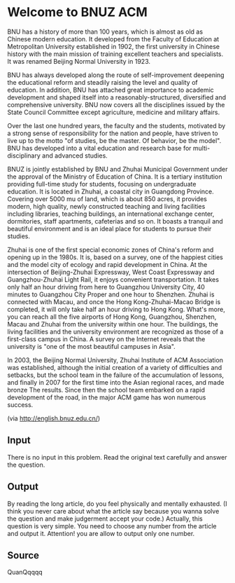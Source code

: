 # Welcome to BNUZ ACM

BNU has a history of more than 100 years, which is almost as old as Chinese modern education. It developed from the Faculty of Education at Metropolitan University established in 1902, the first university in Chinese history with the main mission of training excellent teachers and specialists. It was renamed Beijing Normal University in 1923.

BNU has always developed along the route of self-improvement deepening the educational reform and steadily raising the level and quality of education. In addition, BNU has attached great importance to academic development and shaped itself into a reasonably-structured, diversified and comprehensive university. BNU now covers all the disciplines issued by the State Council Committee except agriculture, medicine and military affairs.

Over the last one hundred years, the faculty and the students, motivated by a strong sense of responsibility for the nation and people, have striven to live up to the motto "of studies, be the master. Of behavior, be the model". BNU has developed into a vital education and research base for multi-disciplinary and advanced studies.

BNUZ is jointly established by BNU and Zhuhai Municipal Government under the approval of the Ministry of Education of China. It is a tertiary institution providing full-time study for students, focusing on undergraduate education. It is located in Zhuhai, a coastal city in Guangdong Province. Covering over 5000 mu of land, which is about 850 acres, it provides modern, high quality, newly constructed teaching and living facilities including libraries, teaching buildings, an international exchange center, dormitories, staff apartments, cafeterias and so on. It boasts a tranquil and beautiful environment and is an ideal place for students to pursue their studies.

Zhuhai is one of the first special economic zones of China's reform and opening up in the 1980s. It is, based on a survey, one of the happiest cities and the model city of ecology and rapid development in China. At the intersection of Beijing-Zhuhai Expressway, West Coast Expressway and Guangzhou-Zhuhai Light Rail, it enjoys convenient transportation. It takes only half an hour driving from here to Guangzhou University City, 40 minutes to Guangzhou City Proper and one hour to Shenzhen. Zhuhai is connected with Macau, and once the Hong Kong-Zhuhai-Macao Bridge is completed, it will only take half an hour driving to Hong Kong. What's more, you can reach all the five airports of Hong Kong, Guangzhou, Shenzhen, Macau and Zhuhai from the university within one hour. The buildings, the living facilities and the university environment are recognized as those of a first-class campus in China. A survey on the Internet reveals that the university is "one of the most beautiful campuses in Asia".

In 2003, the Beijing Normal University, Zhuhai Institute of ACM Association was established, although the initial creation of a variety of difficulties and setbacks, but the school team in the failure of the accumulation of lessons, and finally in 2007 for the first time into the Asian regional races, and made bronze The results. Since then the school team embarked on a rapid development of the road, in the major ACM game has won numerous success.

(via http://english.bnuz.edu.cn/)

## Input

There is no input in this problem. Read the original text carefully and answer the question.

## Output
By reading the long article, do you feel physically and mentally exhausted. (I think you never care about what the article say because you wanna solve the question and make judgerment accept your code.)
Actually, this question is very simple. You need to choose any number from the article and output it. Attention! you are allow to output only one number.

## Source
QuanQqqqq